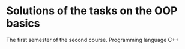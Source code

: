 # Solutions of the tasks on the OOP basics
The first semester of the second course. Programming language C++
